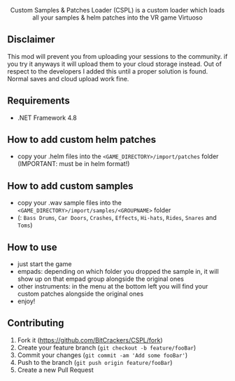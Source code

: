 <p align="center">
   Custom Samples & Patches Loader (CSPL) is a custom loader which loads all your samples & helm patches into the VR game Virtuoso
</p>

## Disclaimer
This mod will prevent you from uploading your sessions to the community. if you try it anyways it will upload them to your cloud storage instead. Out of respect to the developers I added this until a proper solution is found. Normal saves and cloud upload work fine.

## Requirements
- .NET Framework 4.8

## How to add custom helm patches
- copy your .helm files into the ``<GAME_DIRECTORY>/import/patches`` folder  (IMPORTANT: must be in helm format!)

## How to add custom samples
- copy your .wav sample files into the ``<GAME_DIRECTORY>/import/samples/<GROUPNAME>`` folder
- (<GROUPNAMES>: ``Bass Drums``, ``Car Doors``, ``Crashes``, ``Effects``, ``Hi-hats``, ``Rides``, ``Snares`` and ``Toms``)

## How to use
- just start the game
- empads: depending on which folder you dropped the sample in, it will show up on that empad group alongside the original ones
- other instruments: in the menu at the bottom left you will find your custom patches alongside the original ones
- enjoy!

## Contributing
1. Fork it (<https://github.com/BitCrackers/CSPL/fork>)
2. Create your feature branch (`git checkout -b feature/fooBar`)
3. Commit your changes (`git commit -am 'Add some fooBar'`)
4. Push to the branch (`git push origin feature/fooBar`)
5. Create a new Pull Request
